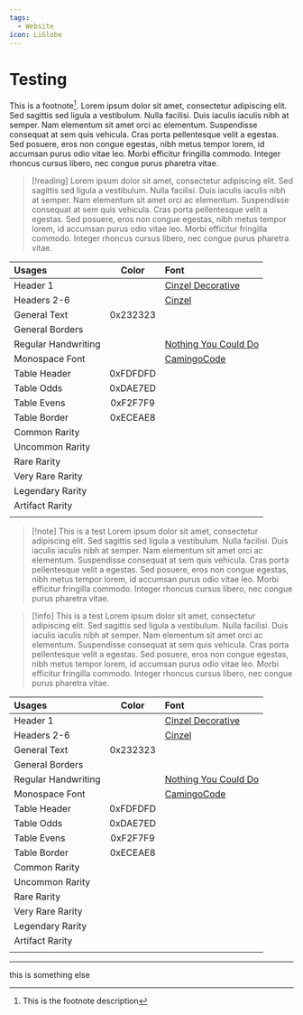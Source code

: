 ```yaml
---
tags:
  - Website
icon: LiGlobe
---
```


# Testing

This is a footnote[^1].
Lorem ipsum dolor sit amet, consectetur adipiscing elit. Sed sagittis sed ligula a vestibulum. Nulla facilisi. Duis iaculis iaculis nibh at semper. Nam elementum sit amet orci ac elementum. Suspendisse consequat at sem quis vehicula. Cras porta pellentesque velit a egestas. Sed posuere, eros non congue egestas, nibh metus tempor lorem, id accumsan purus odio vitae leo. Morbi efficitur fringilla commodo. Integer rhoncus cursus libero, nec congue purus pharetra vitae.


>[!reading]
>Lorem ipsum dolor sit amet, consectetur adipiscing elit. Sed sagittis sed ligula a vestibulum. Nulla facilisi. Duis iaculis iaculis nibh at semper. Nam elementum sit amet orci ac elementum. Suspendisse consequat at sem quis vehicula. Cras porta pellentesque velit a egestas. Sed posuere, eros non congue egestas, nibh metus tempor lorem, id accumsan purus odio vitae leo. Morbi efficitur fringilla commodo. Integer rhoncus cursus libero, nec congue purus pharetra vitae.

| Usages              |    Color     | Font                                                                           |
|:------------------- |:------------:|:------------------------------------------------------------------------------ |
| Header 1            |              | [Cinzel Decorative](https://fonts.google.com/specimen/Cinzel+Decorative)       |
| Headers 2-6         |              | [Cinzel](https://fonts.google.com/specimen/Cinzel)                             |
| General Text        |   0x232323   |                                                                                |
| General Borders     |              |                                                                                |
| Regular Handwriting |              | [Nothing You Could Do](https://fonts.google.com/specimen/Nothing+You+Could+Do) |
| Monospace Font      |              | [CamingoCode](https://janfromm.de/typefaces/camingocode/)                      |
| Table Header        |   0xFDFDFD   |                                                                                |
| Table Odds          |   0xDAE7ED   |                                                                                |
| Table Evens         |   0xF2F7F9   |                                                                                |
| Table Border        |   0xECEAE8   |                                                                                |
| Common Rarity       |              |                                                                                |
| Uncommon Rarity     |              |                                                                                |
| Rare Rarity         |              |                                                                                |
| Very Rare Rarity    |              |                                                                                |
| Legendary Rarity    |              |                                                                                |
| Artifact Rarity     |              |                                                                                |
|                     |              |

>[!note] This is a test
>Lorem ipsum dolor sit amet, consectetur adipiscing elit. Sed sagittis sed ligula a vestibulum. Nulla facilisi. Duis iaculis iaculis nibh at semper. Nam elementum sit amet orci ac elementum. Suspendisse consequat at sem quis vehicula. Cras porta pellentesque velit a egestas. Sed posuere, eros non congue egestas, nibh metus tempor lorem, id accumsan purus odio vitae leo. Morbi efficitur fringilla commodo. Integer rhoncus cursus libero, nec congue purus pharetra vitae.

>[!info] This is a test
>Lorem ipsum dolor sit amet, consectetur adipiscing elit. Sed sagittis sed ligula a vestibulum. Nulla facilisi. Duis iaculis iaculis nibh at semper. Nam elementum sit amet orci ac elementum. Suspendisse consequat at sem quis vehicula. Cras porta pellentesque velit a egestas. Sed posuere, eros non congue egestas, nibh metus tempor lorem, id accumsan purus odio vitae leo. Morbi efficitur fringilla commodo. Integer rhoncus cursus libero, nec congue purus pharetra vitae.

| Usages              |    Color     | Font                                                                           |
|:------------------- |:------------:|:------------------------------------------------------------------------------ |
| Header 1            |              | [Cinzel Decorative](https://fonts.google.com/specimen/Cinzel+Decorative)       |
| Headers 2-6         |              | [Cinzel](https://fonts.google.com/specimen/Cinzel)                             |
| General Text        |   0x232323   |                                                                                |
| General Borders     |              |                                                                                |
| Regular Handwriting |              | [Nothing You Could Do](https://fonts.google.com/specimen/Nothing+You+Could+Do) |
| Monospace Font      |              | [CamingoCode](https://janfromm.de/typefaces/camingocode/)                      |
| Table Header        |   0xFDFDFD   |                                                                                |
| Table Odds          |   0xDAE7ED   |                                                                                |
| Table Evens         |   0xF2F7F9   |                                                                                |
| Table Border        |   0xECEAE8   |                                                                                |
| Common Rarity       |              |                                                                                |
| Uncommon Rarity     |              |                                                                                |
| Rare Rarity         |              |                                                                                |
| Very Rare Rarity    |              |                                                                                |
| Legendary Rarity    |              |                                                                                |
| Artifact Rarity     |              |                                                                                |
|                     |              |

---
this is something else

[^1]: This is the footnote description
